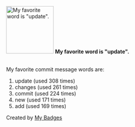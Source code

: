 <img src="https://my-badges.github.io/my-badges/favorite-word.png" alt="My favorite word is &quot;update&quot;." title="My favorite word is &quot;update&quot;." width="128">
<strong>My favorite word is &quot;update&quot;.</strong>
<br><br>

My favorite commit message words are:

1. update (used 308 times)
2. changes (used 261 times)
3. commit (used 224 times)
4. new (used 171 times)
5. add (used 169 times)


Created by <a href="https://github.com/my-badges/my-badges">My Badges</a>